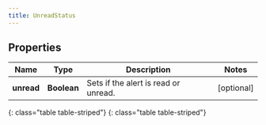 ```yaml
---
title: UnreadStatus
---
```


## Properties

| Name | Type | Description | Notes |
| ------------ | ------------- | ------------- | ------------- |
| **unread** | **Boolean** | Sets if the alert is read or unread. |  [optional] |
{: class="table table-striped"}
{: class="table table-striped"}


